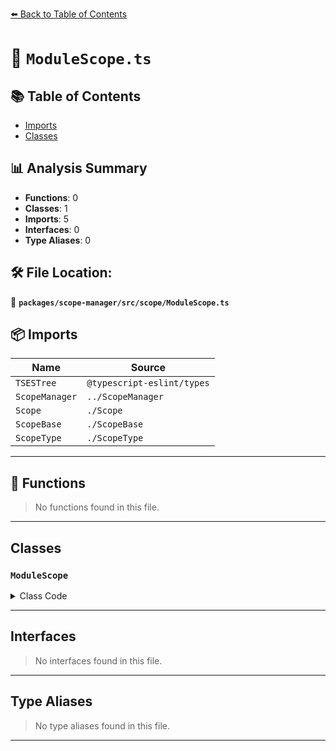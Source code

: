 [⬅️ Back to Table of Contents](../../../../index.md)

# 📄 `ModuleScope.ts`

## 📚 Table of Contents

- [Imports](#imports)
- [Classes](#classes)

## 📊 Analysis Summary

- **Functions**: 0
- **Classes**: 1
- **Imports**: 5
- **Interfaces**: 0
- **Type Aliases**: 0

## 🛠️ File Location:
📂 **`packages/scope-manager/src/scope/ModuleScope.ts`**

## 📦 Imports

| Name | Source |
|------|--------|
| `TSESTree` | `@typescript-eslint/types` |
| `ScopeManager` | `../ScopeManager` |
| `Scope` | `./Scope` |
| `ScopeBase` | `./ScopeBase` |
| `ScopeType` | `./ScopeType` |


---

## 🔧 Functions

> No functions found in this file.


---

## Classes

### `ModuleScope`

<details><summary>Class Code</summary>

```ts
export class ModuleScope extends ScopeBase<
  ScopeType.module,
  TSESTree.Program,
  Scope
> {
  constructor(
    scopeManager: ScopeManager,
    upperScope: ModuleScope['upper'],
    block: ModuleScope['block'],
  ) {
    super(scopeManager, ScopeType.module, upperScope, block, false);
  }
}
```
</details>


---

## Interfaces

> No interfaces found in this file.


---

## Type Aliases

> No type aliases found in this file.


---